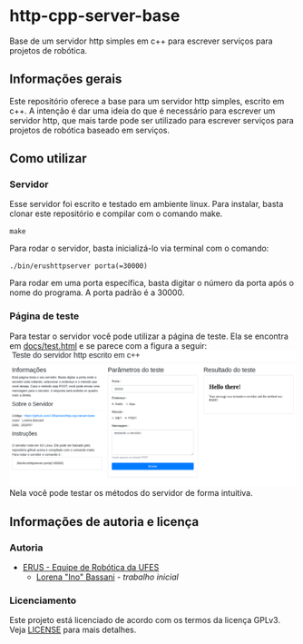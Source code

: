 # http-cpp-server-base
Base de um servidor http simples em c++ para escrever serviços para projetos de robótica.

## Informações gerais
Este repositório oferece a base para um servidor http simples, escrito em c++. A intenção é dar uma ideia do que é necessário para escrever um servidor http, que mais tarde pode ser utilizado para escrever serviços para projetos de robótica baseado em serviços.

## Como utilizar
### Servidor
Esse servidor foi escrito e testado em ambiente linux. Para instalar, basta clonar este repositório e compilar com o comando make.
```
make
```
Para rodar o servidor, basta inicializá-lo via terminal com o comando:
```
./bin/erushttpserver porta(=30000)
```
Para rodar em uma porta específica, basta digitar o número da porta após o nome do programa. A porta padrão é a 30000.

### Página de teste
Para testar o servidor você pode utilizar a página de teste. Ela se encontra em [docs/test.html](docs/test.html) e se parece com a figura a seguir:
![Página de Teste](docs/img/teste.png)
Nela você pode testar os métodos do servidor de forma intuitiva.
## Informações de autoria e licença
### Autoria
- [ERUS - Equipe de Robótica da UFES](http://erus.ufes.br)
  - [Lorena "Ino" Bassani](https://github.com/LBBassani) - *trabalho inicial*
### Licenciamento
Este projeto está licenciado de acordo com os termos da licença GPLv3. Veja [LICENSE](LICENSE) para mais detalhes.